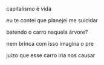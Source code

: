 capitalismo é vida

eu te contei que planejei me suicidar

batendo o carro naquela árvore?

nem brinca com isso imagina o pre

juízo que esse carro iria nos causar
